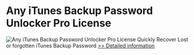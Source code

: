 # Any iTunes Backup Password Unlocker Pro License
![Any iTunes Backup Password Unlocker Pro License](https://mycommerce.akamaized.net/api/pimages/P300996010/BIG/300996010.PNG)
Quickly Recover Lost or forgotten iTunes Backup Password
[>> Detailed information](https://secure.shareit.com/shareit/product.html?productid=300996010&affiliateid=200057808)